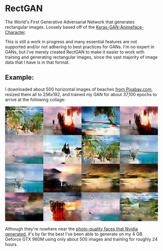 # RectGAN
The World's First Generative Adversarial Network that generates rectangular images.  Loosely based off of the [Keras-GAN-Animeface-Character](https://github.com/forcecore/Keras-GAN-Animeface-Character).

This is still a work in progress and many essential features are not supported and/or not adhering to best practices for GANs.  I'm no expert in GANs, but I've merely created RectGAN to make it easier to work with training and generating rectangular images, since the vast majority of image data that I have is in that format.

## Example:

I downloaded about 500 horizontal images of beaches [from Pixabay.com](http://pixabay.com), resized them all to 256x192, and trained my GAN for about 37,100 epochs to arrive at the following collage:

![](sample.jpg)

Although they're nowhere near the [photo-quality faces that Nvidia generated](https://research.nvidia.com/publication/2017-10_Progressive-Growing-of), it's by far the best I've been able to generate on my 4 GB Geforce GTX 960M using only about 500 images and training for roughly 24 hours.

